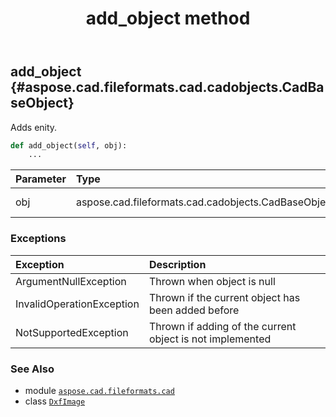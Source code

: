 ﻿---
title: add_object method
second_title: Aspose.CAD for Python via .NET API References
description: 
type: docs
weight: 30
url: /aspose.cad.fileformats.cad/dxfimage/add_object/
is_root: false
---

## add_object {#aspose.cad.fileformats.cad.cadobjects.CadBaseObject}

Adds enity.



```python
def add_object(self, obj):
    ...
```


| Parameter | Type | Description |
| :- | :- | :- |
| obj | aspose.cad.fileformats.cad.cadobjects.CadBaseObject | Object to add. |
### Exceptions
| Exception | Description |
| :- | :- |
| ArgumentNullException | Thrown when object is null |
| InvalidOperationException | Thrown if the current object has been added before |
| NotSupportedException | Thrown if adding of the current object is not implemented |





### See Also
* module [`aspose.cad.fileformats.cad`](../../)
* class [`DxfImage`](/cad/python-net/aspose.cad.fileformats.cad/dxfimage)
